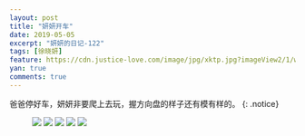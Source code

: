 ```yaml
---
layout: post
title: "妍妍开车"
date: 2019-05-05
excerpt: "妍妍的日记-122"
tags: [徐晓妍]
feature: https://cdn.justice-love.com/image/jpg/xktp.jpg?imageView2/1/w/1200/h/500
yan: true
comments: true
---
```

爸爸停好车，妍妍非要爬上去玩，握方向盘的样子还有模有样的。
{: .notice}
<figure>
    <img src="{{ site.staticUrl }}/yanyan/image/yanyankaiche1.jpg" />
    <img src="{{ site.staticUrl }}/yanyan/image/yanyankaiche2.jpg" />
    <img src="{{ site.staticUrl }}/yanyan/image/yanyankaiche3.jpg" />
    <img src="{{ site.staticUrl }}/yanyan/image/yanyankaiche4.jpg" />
    <img src="{{ site.staticUrl }}/yanyan/image/yanyankaiche5.jpg" />
</figure>
